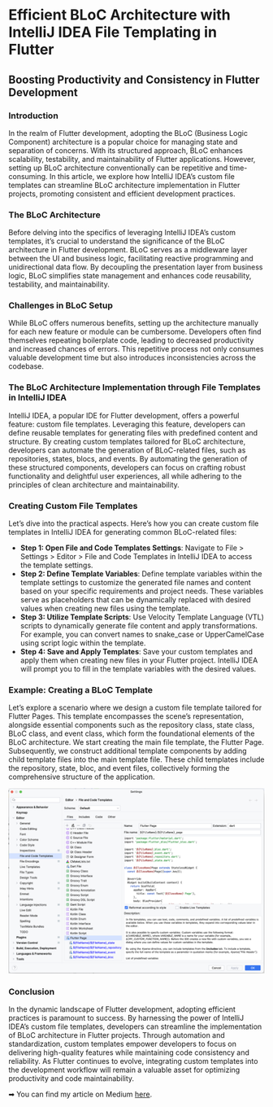 # Efficient BLoC Architecture with IntelliJ IDEA File Templating in Flutter

## Boosting Productivity and Consistency in Flutter Development

### Introduction
In the realm of Flutter development, adopting the BLoC (Business Logic Component) architecture is a popular choice for managing state and separation of concerns. With its structured approach, BLoC enhances scalability, testability, and maintainability of Flutter applications. However, setting up BLoC architecture conventionally can be repetitive and time-consuming. In this article, we explore how IntelliJ IDEA’s custom file templates can streamline BLoC architecture implementation in Flutter projects, promoting consistent and efficient development practices.

### The BLoC Architecture
Before delving into the specifics of leveraging IntelliJ IDEA’s custom templates, it’s crucial to understand the significance of the BLoC architecture in Flutter development. BLoC serves as a middleware layer between the UI and business logic, facilitating reactive programming and unidirectional data flow. By decoupling the presentation layer from business logic, BLoC simplifies state management and enhances code reusability, testability, and maintainability.

### Challenges in BLoC Setup
While BLoC offers numerous benefits, setting up the architecture manually for each new feature or module can be cumbersome. Developers often find themselves repeating boilerplate code, leading to decreased productivity and increased chances of errors. This repetitive process not only consumes valuable development time but also introduces inconsistencies across the codebase.

### The BLoC Architecture Implementation through File Templates in IntelliJ IDEA
IntelliJ IDEA, a popular IDE for Flutter development, offers a powerful feature: custom file templates. Leveraging this feature, developers can define reusable templates for generating files with predefined content and structure. By creating custom templates tailored for BLoC architecture, developers can automate the generation of BLoC-related files, such as repositories, states, blocs, and events. By automating the generation of these structured components, developers can focus on crafting robust functionality and delightful user experiences, all while adhering to the principles of clean architecture and maintainability.

### Creating Custom File Templates
Let’s dive into the practical aspects. Here’s how you can create custom file templates in IntelliJ IDEA for generating common BLoC-related files:

- **Step 1: Open File and Code Templates Settings**: Navigate to File > Settings > Editor > File and Code Templates in IntelliJ IDEA to access the template settings.
- **Step 2: Define Template Variables**: Define template variables within the template settings to customize the generated file names and content based on your specific requirements and project needs. These variables serve as placeholders that can be dynamically replaced with desired values when creating new files using the template.
- **Step 3: Utilize Template Scripts**: Use Velocity Template Language (VTL) scripts to dynamically generate file content and apply transformations. For example, you can convert names to snake_case or UpperCamelCase using script logic within the template.
- **Step 4: Save and Apply Templates**: Save your custom templates and apply them when creating new files in your Flutter project. IntelliJ IDEA will prompt you to fill in the template variables with the desired values.

### Example: Creating a BLoC Template
Let’s explore a scenario where we design a custom file template tailored for Flutter Pages. This template encompasses the scene’s representation, alongside essential components such as the repository class, state class, BLoC class, and event class, which form the foundational elements of the BLoC architecture.
We start creating the main file template, the Flutter Page. Subsequently, we construct additional template components by adding child template files into the main template file. These child templates include the repository, state, bloc, and event files, collectively forming the comprehensive structure of the application.

![File and Code Templates on IntelliJ IDEA](https://github.com/000sv/flutter-intellij-bloc-templates/blob/main/Screenshot.png)

### Conclusion
In the dynamic landscape of Flutter development, adopting efficient practices is paramount to success. By harnessing the power of IntelliJ IDEA’s custom file templates, developers can streamline the implementation of BLoC architecture in Flutter projects. Through automation and standardization, custom templates empower developers to focus on delivering high-quality features while maintaining code consistency and reliability. As Flutter continues to evolve, integrating custom templates into the development workflow will remain a valuable asset for optimizing productivity and code maintainability.

➡ You can find my article on Medium [here](https://medium.com/@ooosv/streamlining-bloc-architecture-in-flutter-b7df85d6a8dc).
